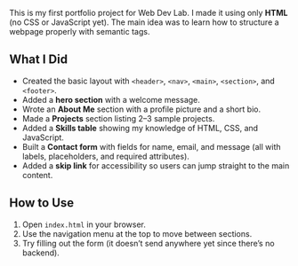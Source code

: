 

This is my first portfolio project for Web Dev Lab. I made it using only **HTML** (no CSS or JavaScript yet). The main idea was to learn how to structure a webpage properly with semantic tags.  

## What I Did
- Created the basic layout with `<header>`, `<nav>`, `<main>`, `<section>`, and `<footer>`.  
- Added a **hero section** with a welcome message.  
- Wrote an **About Me** section with a profile picture and a short bio.  
- Made a **Projects** section listing 2–3 sample projects.  
- Added a **Skills table** showing my knowledge of HTML, CSS, and JavaScript.  
- Built a **Contact form** with fields for name, email, and message (all with labels, placeholders, and required attributes).  
- Added a **skip link** for accessibility so users can jump straight to the main content.  

## How to Use
1. Open `index.html` in your browser.  
2. Use the navigation menu at the top to move between sections.  
3. Try filling out the form (it doesn’t send anywhere yet since there’s no backend).  


